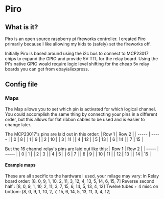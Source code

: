# Piro
## What is it?
Piro is an open source raspberry pi fireworks controller.  I created Piro primarily because I like allowing my kids to (safely) set the fireworks off.  

Initially Piro is based around using the i2c bus to connect to MCP23017 chips to expand the GPIO and provide 5V TTL for the relay board.  Using the Pi's native GPIO would require logic level shifting for the cheap 5v relay boards you can get from ebay/aliexpress.

## Config file
### Maps
The Map allows you to set which pin is activated for which logical channel.  You could accomplish the same thing by connecting your pins in a different order, but this allows for flat ribbon cables to be used and is easier to change later.

The MCP23017's pins are laid out in this order:
| Row 1 | Row 2 |
| ----- | ----- |
| 0     | 8     |
| 1     | 9     |
| 2     | 10    |
| 3     | 11    |
| 4     | 12    |
| 5     | 13    |
| 6     | 14    |
| 7     | 15    |

But the 16 channel relay's pins are laid out like this:
| Row 1 | Row 2 |
| ----- | ----- |
| 0     | 1     |
| 2     | 3     |
| 4     | 5     |
| 6     | 7     |
| 8     | 9     |
| 10    | 11    |
| 12    | 13    |
| 14    | 15    |

#### Example maps
These are all specific to the hardware I used, your milage may vary:
In Relay board order: [8, 0, 9, 1, 10, 2, 11, 3, 12, 4, 13, 5, 14, 6, 15, 7]
Reverse second half : [8, 0, 9, 1, 10, 2, 11, 3,  7, 15, 6, 14, 5, 13, 4, 12]
Twelve tubes + 4 misc on bottom: [8, 0, 9, 1, 10, 2, 7, 15, 6, 14, 5, 13, 11, 3, 4, 12]